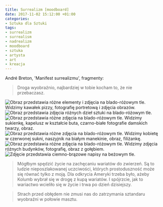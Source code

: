 ```yaml
---
title: Surrealizm [moodboard]
date: 2017-11-02 15:12:00 +01:00
categories:
- Sztuka dla Sztuki
tags:
- surrealizm
- surrealism
- nadrealizm
- moodboard
- sztuka
- artysta
- art
- kreacja
---
```


<olela-narrative>
André Breton, 'Manifest surrealizmu', fragmenty:
</olela-narrative>

> Droga wyobraźnio, najbardziej w tobie kocham to, 
> że nie przebaczasz.

![Obraz przedstawia różne elementy i zdjęcia na blado-różowym tle. Widzimy kawałek pizzy, fotografię portretową i zdjęcia obrazów.](https://assets2.ello.co/uploads/asset/attachment/6434565/ello-optimized-6114c15d.jpg)
![Obraz przedstawia zdjęcia różnych dzieł sztuki na blado-różowym tle.](https://assets0.ello.co/uploads/asset/attachment/6434569/ello-optimized-4f732112.jpg)
![Obraz przedstawia różne zdjęcia na blado-różowym tle. Widzimy sukienkę, kapelusz w kształcie buta, czarno-białe fotografie damskich twarzy, obraz.](https://assets0.ello.co/uploads/asset/attachment/6434571/ello-optimized-76db7fec.jpg)
![Obraz przedstawia różne zdjęcia na blado-różowym tle. Widzimy kobietę w czerwonej sukni, naszyjnik na białym manekinie, obraz, filiżankę.](https://assets2.ello.co/uploads/asset/attachment/6434572/ello-optimized-291ac1d4.jpg)
![Obraz przedstawia różne zdjęcia na blado-różowym tle. Widzimy zdjęcia różnych budynków, fotografię, obraz z gołębiem.](https://assets0.ello.co/uploads/asset/attachment/6434576/ello-optimized-e3632a97.jpg)
![Zdjęcie przedstawia ciemno-brązowe napisy na beżowym tle.](https://assets2.ello.co/uploads/asset/attachment/6434577/ello-optimized-fba91b4c.jpg)

> Mógłbym spędzić życie na zachęcaniu wariatów do zwierzeń. 
> Są to ludzie nieposzlakowanej uczciwości, których prostoduszność może się równać tylko z moją. 
> Dla odkrycia Ameryki trzeba było, ażeby Kolumb wybrał się w drogę z kupą wariatów. I spójrzcie, jak to wariactwo wcieliło się w życie i trwa po dzień dzisiejszy.

> Strach przed obłędem nie zmusi nas do zatrzymania sztandaru wyobraźni w połowie masztu.



